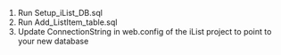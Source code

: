 1. Run Setup_iList_DB.sql
2. Run Add_ListItem_table.sql
3. Update ConnectionString in web.config of the iList project to point to your new database